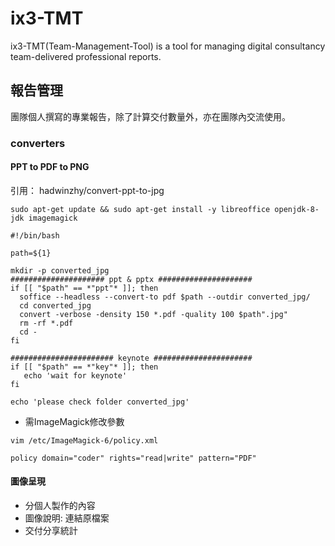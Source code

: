 # ix3-TMT
ix3-TMT(Team-Management-Tool) is a tool for managing digital consultancy team-delivered professional reports.


## 報告管理 ##
團隊個人撰寫的專業報告，除了計算交付數量外，亦在團隊內交流使用。

### converters ###
#### PPT to PDF to PNG
引用： hadwinzhy/convert-ppt-to-jpg
<pre><code>sudo apt-get update && sudo apt-get install -y libreoffice openjdk-8-jdk imagemagick</code></pre>

<pre><code>#!/bin/bash

path=${1}

mkdir -p converted_jpg
##################### ppt & pptx #####################
if [[ "$path" == *"ppt"* ]]; then
  soffice --headless --convert-to pdf $path --outdir converted_jpg/
  cd converted_jpg
  convert -verbose -density 150 *.pdf -quality 100 $path".jpg"
  rm -rf *.pdf
  cd -
fi

####################### keynote ######################
if [[ "$path" == *"key"* ]]; then
   echo 'wait for keynote'
fi

echo 'please check folder converted_jpg'
</code></pre>

- 需ImageMagick修改參數
<pre><code>vim /etc/ImageMagick-6/policy.xml</code></pre>
<pre><code>policy domain="coder" rights="read|write" pattern="PDF"</code></pre>


#### 圖像呈現 ####
 - 分個人製作的內容
 - 圖像說明: 連結原檔案
 - 交付分享統計
